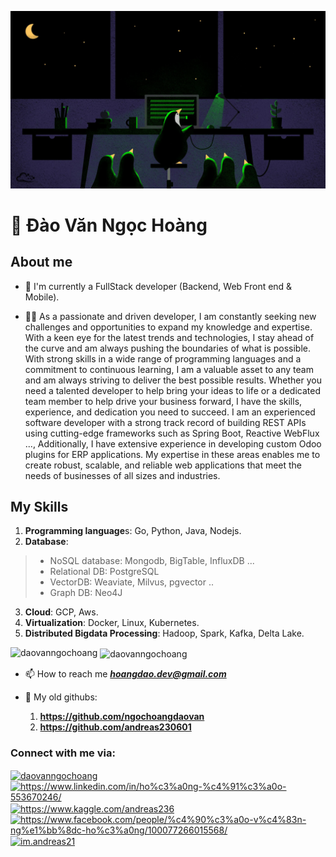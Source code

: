 ![MasterHead](https://raw.githubusercontent.com/daovanngochoang/daovanngochoang/main/981872.jpg)

# :penguin: Đào Văn Ngọc Hoàng 
	

<h2>About me</h2>

- 👯 I'm currently a FullStack developer (Backend, Web Front end & Mobile).

- 👨‍💻 As a passionate and driven developer, I am constantly seeking new challenges and opportunities to expand my knowledge and expertise. With a keen eye for the latest trends and technologies, I stay ahead of the curve and am always pushing the boundaries of what is possible. With strong skills in a wide range of programming languages and a commitment to continuous learning, I am a valuable asset to any team and am always striving to deliver the best possible results. Whether you need a talented developer to help bring your ideas to life or a dedicated team member to help drive your business forward, I have the skills, experience, and dedication you need to succeed. I am an experienced software developer with a strong track record of building REST APIs using cutting-edge frameworks such as Spring Boot, Reactive WebFlux ..., Additionally, I have extensive experience in developing custom Odoo plugins for ERP applications. My expertise in these areas enables me to create robust, scalable, and reliable web applications that meet the needs of businesses of all sizes and industries.

## My Skills
1. **Programming language**s: Go, Python, Java, Nodejs.
2. **Database**:
> - NoSQL database: Mongodb, BigTable, InfluxDB ...
> - Relational DB: PostgreSQL
> - VectorDB: Weaviate, Milvus, pgvector ..
> - Graph DB: Neo4J
3. **Cloud**: GCP, Aws.
4. **Virtualization**: Docker, Linux, Kubernetes.
5. **Distributed Bigdata Processing**: Hadoop, Spark, Kafka, Delta Lake.


<p><img align="left" src="https://github-readme-stats.vercel.app/api/top-langs?username=daovanngochoang&show_icons=true&locale=en&layout=compact&theme=tokyonight" alt="daovanngochoang" /></p>

<p>&nbsp;<img align="center" src="https://github-readme-stats.vercel.app/api?username=daovanngochoang&show_icons=true&locale=en&theme=tokyonight" alt="daovanngochoang" /></p>


- 📫 How to reach me _**hoangdao.dev@gmail.com**_

- 👴 My old githubs: 

	1. **https://github.com/ngochoangdaovan**
	2. **https://github.com/andreas230601**
<h3 align="left">Connect with me via:</h3>

<p align="left">
    <a href="https://dev.to/daovanngochoang" target="blank"><img align="center"
            src="https://raw.githubusercontent.com/rahuldkjain/github-profile-readme-generator/master/src/images/icons/Social/devto.svg"
            alt="daovanngochoang" height="30" width="40" /></a>
    <a href="https://www.linkedin.com/in/ho%c3%a0ng-%c4%91%c3%a0o-553670246/" target="blank"><img align="center"
            src="https://raw.githubusercontent.com/rahuldkjain/github-profile-readme-generator/master/src/images/icons/Social/linked-in-alt.svg"
            alt="https://www.linkedin.com/in/ho%c3%a0ng-%c4%91%c3%a0o-553670246/" height="30" width="40" /></a>
    <a href="https://www.kaggle.com/andreas236" target="blank"><img align="center"
            src="https://raw.githubusercontent.com/rahuldkjain/github-profile-readme-generator/master/src/images/icons/Social/kaggle.svg"
            alt="https://www.kaggle.com/andreas236" height="30" width="40" /></a>
    <a href="https://www.facebook.com/people/%c4%90%c3%a0o-v%c4%83n-ng%e1%bb%8dc-ho%c3%a0ng/100077266015568/"
        target="blank"><img align="center"
            src="https://raw.githubusercontent.com/rahuldkjain/github-profile-readme-generator/master/src/images/icons/Social/facebook.svg"
            alt="https://www.facebook.com/people/%c4%90%c3%a0o-v%c4%83n-ng%e1%bb%8dc-ho%c3%a0ng/100077266015568/"
            height="30" width="40" /></a>
    <a href="https://instagram.com/im.andreas.21" target="blank"><img align="center"
            src="https://raw.githubusercontent.com/rahuldkjain/github-profile-readme-generator/master/src/images/icons/Social/instagram.svg"
            alt="im.andreas21" height="30" width="40" /></a>
</p>


